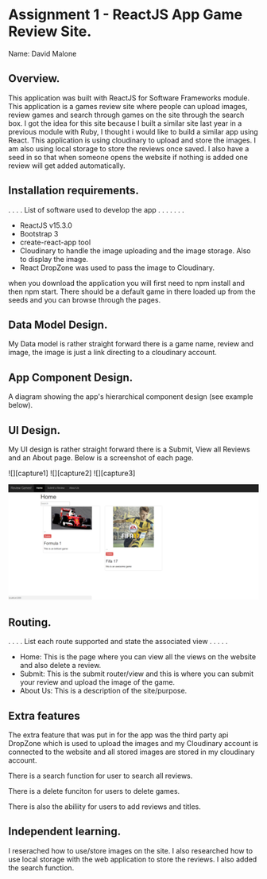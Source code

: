 # Assignment 1 - ReactJS App Game Review Site.

Name: David Malone

## Overview.
This application was built with ReactJS for Software Frameworks module.  This application is a games review site where people can upload images, review games and search through games on the site through the search box.  I got the idea for this site because I built a similar site last year in a previous module with Ruby, I thought i would like to build a similar app using React.  This application is using cloudinary to upload and store the images.  I am also using local storage to store the reviews once saved.  I also have a seed in so that when someone opens the website if nothing is added one review will get added automatically.

## Installation requirements.
. . . .  List of software used to develop the app . . . . . . . 
+ ReactJS v15.3.0
+ Bootstrap 3
+ create-react-app tool
+ Cloudinary to handle the image uploading and the image storage.  Also to display 	the image.
+ React DropZone was used to pass the image to Cloudinary.

when you download the application you will first need to npm install and then npm start.  There should be a default game in there loaded up from the seeds and you can browse through the pages.

## Data Model Design.

My Data model is rather straight forward there is a game name, review and image, the image is just a link directing to a cloudinary account.  


## App Component Design.

A diagram showing the app's hierarchical component design (see example below). 


## UI Design.

My UI design is rather straight forward there is a Submit, View all Reviews and an About page.  Below is a screenshot of each page.

![][capture1]
![][capture2]
![][capture3]

![alt text](Capture.png "Description goes here")

## Routing.
. . . . List each route supported and state the associated view . . . . . 

+ Home: This is the page where you can view all the views on the website and also delete a review.
+ Submit: This is the submit router/view and this is where you can submit your review and upload the image of the game.
+ About Us: This is a description of the site/purpose.


## Extra features

The extra feature that was put in for the app was the third party api DropZone which is used to upload the images and my Cloudinary account is connected to the website and all stored images are stored in my cloudinary account. 

There is a search function for user to search all reviews.   

There is a delete funciton for users to delete games.

There is also the abiliity for users to add reviews and titles.
## Independent learning.

I reserached how to use/store images on the site.   I also researched how to use local storage with the web application to store the reviews.  I also added the search function.



[image1]: ./model.png
[image2]: ./capture1.png
[image3]: ./capture2.png
[image4]: ./capture.png